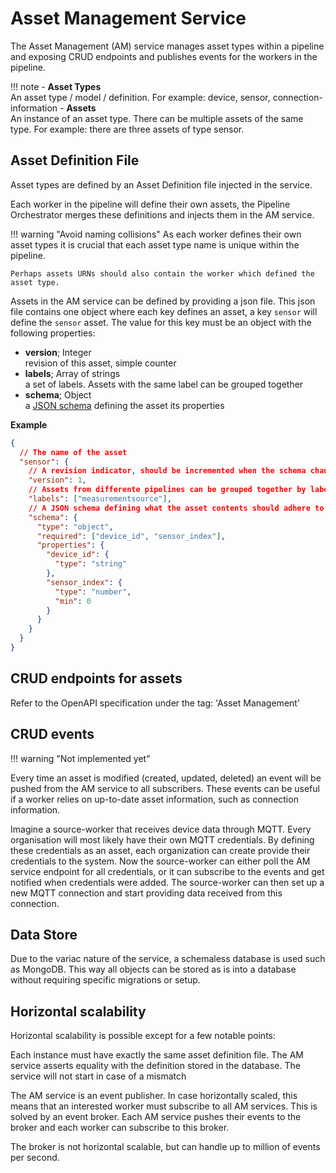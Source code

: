 # Asset Management Service

The Asset Management (AM) service manages asset types within a pipeline and exposing CRUD endpoints and publishes events for the workers in the pipeline.

!!! note
    - **Asset Types**  
      An asset type / model / definition. For example: device, sensor, connection-information
    - **Assets**  
      An instance of an asset type. There can be multiple assets of the same type. For example: there are three assets of type sensor.

## Asset Definition File

Asset types are defined by an Asset Definition file injected in the service. 

Each worker in the pipeline will define their own assets, the Pipeline Orchestrator merges these definitions and injects them in the AM service.

!!! warning "Avoid naming collisions"
    As each worker defines their own asset types it is crucial that each asset type name is unique within the pipeline.

    Perhaps assets URNs should also contain the worker which defined the asset type.

Assets in the AM service can be defined by providing a json file. This json file contains one object where each key defines an asset, a key `sensor` will define the `sensor` asset. The value for this key must be an object with the following properties:

- **version**; Integer  
  revision of this asset, simple counter
- **labels**; Array of strings  
  a set of labels. Assets with the same label can be grouped together
- **schema**; Object  
  a [JSON schema](https://json-schema.org/) defining the asset its properties

**Example**

```json
{
  // The name of the asset
  "sensor": {
    // A revision indicator, should be incremented when the schema changes 
    "version": 1,
    // Assets from differente pipelines can be grouped together by label
    "labels": ["measurementsource"],
    // A JSON schema defining what the asset contents should adhere to
    "schema": {
      "type": "object",
      "required": ["device_id", "sensor_index"],
      "properties": {
        "device_id": {
          "type": "string"
        },
        "sensor_index": {
          "type": "number",
          "min": 0 
        }
      }
    }
  }
}
```

## CRUD endpoints for assets

Refer to the OpenAPI specification under the tag: 'Asset&nbsp;Management'

## CRUD events

!!! warning "Not implemented yet"

Every time an asset is modified (created, updated, deleted) an event will be pushed from the AM service to all subscribers. These events can be useful if a worker relies on up-to-date asset information, such as connection information.

Imagine a source-worker that receives device data through MQTT. Every organisation will most likely have their own MQTT credentials. By defining these credentials as an asset, each organization can create provide their credentials to the system. Now the source-worker can either poll the AM service endpoint for all credentials, or it can subscribe to the events and get notified when credentials were added. The source-worker can then set up a new MQTT connection and start providing data received from this connection.

## Data Store

Due to the variac nature of the service, a schemaless database is used such as MongoDB. This way all objects can be stored as is into a database without requiring specific migrations or setup.

## Horizontal scalability

Horizontal scalability is possible except for a few notable points:

Each instance must have exactly the same asset definition file. The AM service asserts equality with the definition stored in the database. The service will not start in case of a mismatch

The AM service is an event publisher. In case horizontally scaled, this means that an interested worker must subscribe to all AM services. This is solved by an event broker. Each AM service pushes their events to the broker and each worker can subscribe to this broker.

The broker is not horizontal scalable, but can handle up to million of events per second.